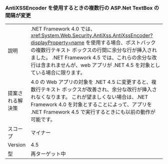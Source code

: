 ### <a name="multi-line-aspnet-textbox-spacing-changed-when-using-antixssencoder"></a>AntiXSSEncoder を使用するときの複数行の ASP.Net TextBox の間隔が変更

|   |   |
|---|---|
|説明|.NET Framework 4.0 では、<xref:System.Web.Security.AntiXss.AntiXssEncoder?displayProperty=name> を使用する場合、ポストバックの複数行テキスト ボックスの行間に余分な行が挿入されました。 .NET Framework 4.5 では、これらの余分な改行は含まれませんが、web アプリが .NET 4.5 を対象としている場合に限ります。|
|提案される解決策|4.0 の Web アプリの対象を .NET 4.5 に変更すると、複数行テキスト ボックスが改善され、余分な改行が挿入されなくなります。 これが望ましくない場合は、.NET Framework 4.0 を対象とすることによって、アプリを .NET Framework 4.5 で実行するときにも以前の動作が可能です。|
|スコープ|マイナー|
|Version|4.5|
|型|再ターゲット中|

